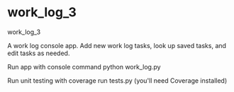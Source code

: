 # work_log_3
work_log_3

A work log console app. Add new work log tasks, look up saved tasks, and edit tasks as needed. 

Run app with console command python work_log.py

Run unit testing with coverage run tests.py
(you'll need Coverage installed)
